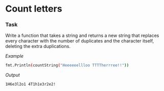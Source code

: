 # Count letters

### Task

Write a function that takes a string and returns a new string that replaces every character with the number of duplicates and the character itself, deleting the extra duplications.

_Example_

```bash
fmt.Println(countString("Heeeeeellloo TTTTherrree!!"))
```
_Output_

```bash
1H6e3l2o1 4T1h1e3r2e2!
```
